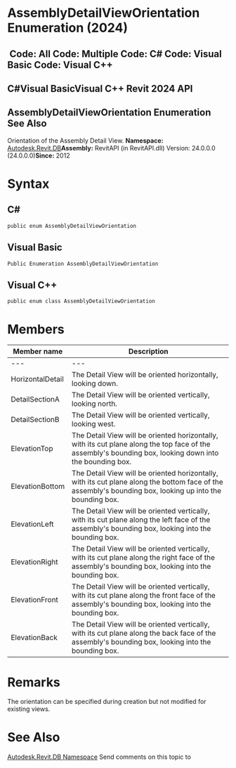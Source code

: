 # AssemblyDetailViewOrientation Enumeration (2024)

﻿
 Code: All Code: Multiple Code: C# Code: Visual Basic Code: Visual C++   
---  
C#Visual BasicVisual C++
Revit 2024 API  
---  
AssemblyDetailViewOrientation Enumeration  
See Also  
---  
Orientation of the Assembly Detail View. 
**Namespace:** [Autodesk.Revit.DB](87546ba7-461b-c646-cbb1-2cb8f5bff8b2.md "Autodesk.Revit.DB Namespace")**Assembly:** RevitAPI (in RevitAPI.dll) Version: 24.0.0.0 (24.0.0.0)**Since:** 2012 
# Syntax
C#  
---  
```text
public enum AssemblyDetailViewOrientation
```
  
Visual Basic  
---  
```text
Public Enumeration AssemblyDetailViewOrientation
```
  
Visual C++  
---  
```text
public enum class AssemblyDetailViewOrientation
```
  
# Members
| Member name | Description |
| --- | --- |
| --- | --- |
| HorizontalDetail | The Detail View will be oriented horizontally, looking down. |
| DetailSectionA | The Detail View will be oriented vertically, looking north. |
| DetailSectionB | The Detail View will be oriented vertically, looking west. |
| ElevationTop | The Detail View will be oriented horizontally, with its cut plane along the top face of the assembly's bounding box, looking down into the bounding box. |
| ElevationBottom | The Detail View will be oriented horizontally, with its cut plane along the bottom face of the assembly's bounding box, looking up into the bounding box. |
| ElevationLeft | The Detail View will be oriented vertically, with its cut plane along the left face of the assembly's bounding box, looking into the bounding box. |
| ElevationRight | The Detail View will be oriented vertically, with its cut plane along the right face of the assembly's bounding box, looking into the bounding box. |
| ElevationFront | The Detail View will be oriented vertically, with its cut plane along the front face of the assembly's bounding box, looking into the bounding box. |
| ElevationBack | The Detail View will be oriented vertically, with its cut plane along the back face of the assembly's bounding box, looking into the bounding box. |

# Remarks
The orientation can be specified during creation but not modified for existing views. 
# See Also
[Autodesk.Revit.DB Namespace](87546ba7-461b-c646-cbb1-2cb8f5bff8b2.md "Autodesk.Revit.DB Namespace")
Send comments on this topic to 